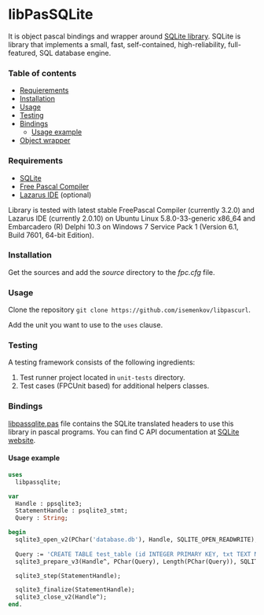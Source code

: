 libPasSQLite
============
It is object pascal bindings and wrapper around [SQLite library](https://www.sqlite.org). SQLite is library that implements a small, fast, self-contained, high-reliability, full-featured, SQL database engine.



### Table of contents

* [Requierements](#requirements)
* [Installation](#installation)
* [Usage](#usage)
* [Testing](#testing)
* [Bindings](#bindings)
  * [Usage example](#usage-example)
* [Object wrapper](#object-wrapper)



### Requirements

* [SQLite](https://www.sqlite.org)
* [Free Pascal Compiler](http://freepascal.org)
* [Lazarus IDE](http://www.lazarus.freepascal.org/) (optional)

Library is tested with latest stable FreePascal Compiler (currently 3.2.0) and Lazarus IDE (currently 2.0.10) on Ubuntu Linux 5.8.0-33-generic x86_64 and Embarcadero (R) Delphi 10.3 on Windows 7 Service Pack 1 (Version 6.1, Build 7601, 64-bit Edition).



### Installation

Get the sources and add the *source* directory to the *fpc.cfg* file.



### Usage

Clone the repository `git clone https://github.com/isemenkov/libpascurl`.

Add the unit you want to use to the `uses` clause.



### Testing

A testing framework consists of the following ingredients:
1. Test runner project located in `unit-tests` directory.
2. Test cases (FPCUnit based) for additional helpers classes.



### Bindings

[libpassqlite.pas](https://github.com/isemenkov/libpassqlite/blob/master/source/libpassqlite.pas) file contains the SQLite translated headers to use this library in pascal programs. You can find C API documentation at [SQLite website](https://www.sqlite.org/docs.html).

#### Usage example

```pascal
uses
  libpassqlite;

var
  Handle : ppsqlite3;
  StatementHandle : psqlite3_stmt;
  Query : String;

begin
  sqlite3_open_v2(PChar('database.db'), Handle, SQLITE_OPEN_READWRITE);
  
  Query := 'CREATE TABLE test_table (id INTEGER PRIMARY KEY, txt TEXT NOT NULL);';
  sqlite3_prepare_v3(Handle^, PChar(Query), Length(PChar(Query)), SQLITE_PREPARE_NORMALIZE, @StatementHandle, nil);

  sqlite3_step(StatementHandle);

  sqlite3_finalize(StatementHandle);
  sqlite3_close_v2(Handle^);
end.
```


